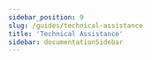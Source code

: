 ```yaml
---
sidebar_position: 9
slug: /guides/technical-assistance
title: 'Technical Assistance'
sidebar: documentationSidebar
---
```

